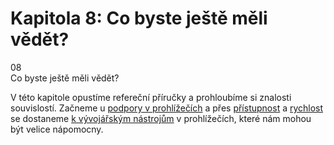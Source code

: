 <div id="kap-dale-before" class="ebook-chapter-before ebook-chapter-before-dale" markdown="1"> 

# Kapitola 8: Co byste ještě měli vědět?

<div class="ebook-chapter-before-image">
  <div class="ebook-chapter-before-number">
    08
  </div>  
  <div class="ebook-chapter-before-heading">
    Co byste ještě měli vědět?
  </div>
</div>

V této kapitole opustíme refereční příručky a prohloubíme si znalosti souvislostí. Začneme u [podpory v prohlížečích](css-layout-bugy.md) a přes [přístupnost](css-layout-pristupnost.md) a [rychlost](css-layout-vykon.md) se dostaneme [k vývojářským nástrojům](css-layout-devtools.md) v prohlížečích, které nám mohou být velice nápomocny.

</div>
